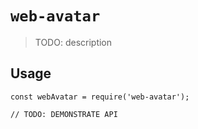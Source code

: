 # `web-avatar`

> TODO: description

## Usage

```
const webAvatar = require('web-avatar');

// TODO: DEMONSTRATE API
```
